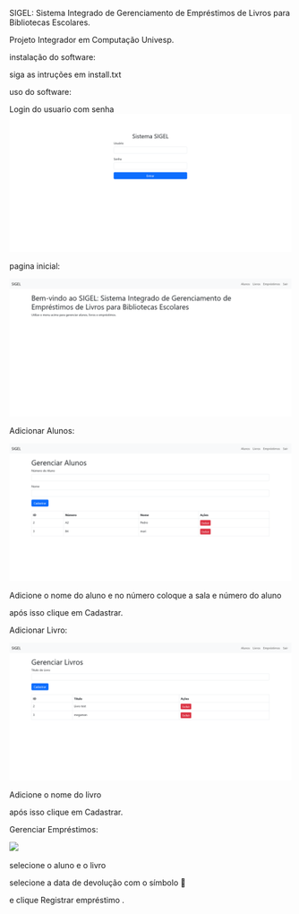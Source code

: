 SIGEL: Sistema Integrado de Gerenciamento de Empréstimos de Livros para Bibliotecas Escolares.

Projeto Integrador em Computação Univesp.


instalação do software:

siga as intruções em install.txt

uso do software:

Login do usuario com senha
![faça o loging](https://github.com/patrickBR90/SIGEL/blob/main/images/Login%20-%20Sistema%20SIGEL.png)

pagina inicial:

![](https://github.com/patrickBR90/SIGEL/blob/main/images/Sistema%20SIGEL.png)

Adicionar Alunos:

![](https://github.com/patrickBR90/SIGEL/blob/main/images/Gerenciar%20Alunos.png)

Adicione o nome do aluno e no número coloque a sala e número do aluno

após isso clique em Cadastrar.

Adicionar Livro:

![](https://github.com/patrickBR90/SIGEL/blob/main/images/Gerenciar%20Livros.png)

Adicione o nome do livro

após isso clique em Cadastrar.

Gerenciar Empréstimos:

![](https://github.com/patrickBR90/SIGEL/blob/main/images/Gerenciar%20Empr%C3%A9stimos.png)

selecione o aluno e o livro 

selecione a data de devolução com o símbolo 📅

e clique Registrar empréstimo .











